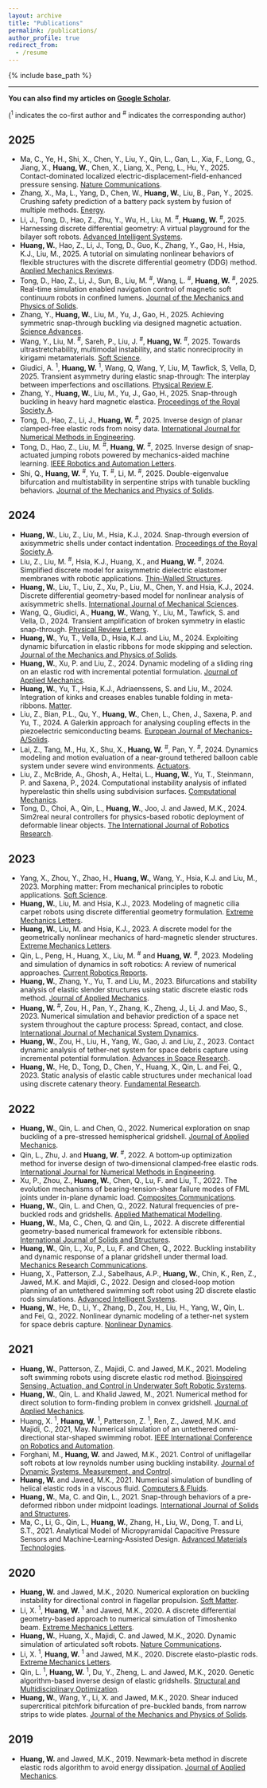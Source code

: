 ```yaml
---
layout: archive
title: "Publications"
permalink: /publications/
author_profile: true
redirect_from:
  - /resume
---
```


{% include base_path %}

---

**You can also find my articles on [Google Scholar](https://scholar.google.com/citations?user=KbEBKIMAAAAJ&hl=ena).**


(<sup>1</sup> indicates the co-first author and <sup>#</sup> indicates the corresponding author)

2025
--
* Ma, C., Ye, H., Shi, X., Chen, Y., Liu, Y., Qin, L., Gan, L., Xia, F., Long, G., Jiang, X., **Huang, W.**, Chen, X., Liang, X., Peng, L., Hu, Y., 2025. Contact-dominated localized electric-displacement-field-enhanced pressure sensing. [Nature Communications](https://www.nature.com/articles/s41467-025-63018-9).
* Zhang, X., Ma, L., Yang, D., Chen, W., **Huang, W.**, Liu, B., Pan, Y., 2025. Crushing safety prediction of a battery pack system by fusion of multiple methods. [Energy](https://doi.org/10.1016/j.energy.2025.137969).
* Li, J., Tong, D., Hao, Z., Zhu, Y., Wu, H., Liu, M. <sup>#</sup>, **Huang, W.** <sup>#</sup>, 2025. Harnessing discrete differential geometry: A virtual playground for the bilayer soft robots. [Advanced Intelligent Systems](https://doi.org/10.1002/aisy.202500141).
* **Huang, W.**, Hao, Z., Li, J., Tong, D., Guo, K., Zhang, Y., Gao, H., Hsia, K.J., Liu, M., 2025. A tutorial on simulating nonlinear behaviors of flexible structures with the discrete differential geometry (DDG) method. [Applied Mechanics Reviews](https://doi.org/10.1115/1.4069025).
* Tong, D., Hao, Z., Li, J., Sun, B., Liu, M. <sup>#</sup>, Wang, L. <sup>#</sup>, **Huang, W.** <sup>#</sup>, 2025. Real-time simulation enabled navigation control of magnetic soft continuum robots in confined lumens. [Journal of the Mechanics and Physics of Solids](https://www.sciencedirect.com/science/article/pii/S0022509625001747).
* Zhang, Y., **Huang, W.**, Liu, M., Yu, J., Gao, H., 2025. Achieving symmetric snap-through buckling via designed magnetic actuation. [Science Advances](https://www.science.org/doi/10.1126/sciadv.adw1259).
* Wang, Y., Liu, M. <sup>#</sup>, Sareh, P., Liu, J. <sup>#</sup>, **Huang, W.** <sup>#</sup>, 2025. Towards ultrastretchability, multimodal instability, and static nonreciprocity in kirigami metamaterials. [
Soft Science](https://www.oaepublish.com/articles/ss.2024.73).
* Giudici, A. <sup>1</sup>, **Huang, W.** <sup>1</sup>, Wang, Q, Wang, Y, Liu, M, Tawfick, S, Vella, D, 2025. Transient asymmetry during elastic snap-through: The interplay between imperfections and oscillations. [Physical Review E](https://journals.aps.org/pre/abstract/10.1103/PhysRevE.111.045503).
* Zhang, Y., **Huang, W.**, Liu, M., Yu, J., Gao, H., 2025. Snap-through buckling in heavy hard magnetic elastica. [Proceedings of the Royal Society A](https://royalsocietypublishing.org/doi/10.1098/rspa.2025.0008).
* Tong, D., Hao, Z., Li, J., **Huang, W.** <sup>#</sup>, 2025. Inverse design of planar clamped-free elastic rods from noisy data. [International Journal for Numerical Methods in Engineering](https://onlinelibrary.wiley.com/doi/full/10.1002/nme.70018).
* Tong, D., Hao, Z., Liu, M. <sup>#</sup>, **Huang, W.** <sup>#</sup>, 2025. Inverse design of snap-actuated jumping robots powered by mechanics-aided machine learning. [IEEE Robotics and Automation Letters](https://doi.org/10.1109/LRA.2024.3523218).
* Shi, Q., **Huang, W.** <sup>#</sup>, Yu, T. <sup>#</sup>, Li, M. <sup>#</sup>, 2025. Double-eigenvalue bifurcation and multistability in serpentine strips with tunable buckling behaviors. [Journal of the Mechanics and Physics of Solids](https://doi.org/10.1016/j.jmps.2024.105922).

2024
---

* **Huang, W.**, Liu, Z., Liu, M., Hsia, K.J., 2024. Snap-through eversion of axisymmetric shells under contact indentation. [Proceedings of the Royal Society A](https://doi.org/10.1098/rspa.2024.0303).
* Liu, Z., Liu, M. <sup>#</sup>, Hsia, K.J., Huang, X., and **Huang, W.** <sup>#</sup>, 2024. Simplified discrete model for axisymmetric dielectric elastomer membranes with robotic applications. [Thin-Walled Structures](https://doi.org/10.1016/j.tws.2024.112502).
* **Huang, W.**, Liu, T., Liu, Z., Xu, P., Liu, M., Chen, Y. and Hsia, K.J., 2024. Discrete differential geometry-based model for nonlinear analysis of axisymmetric shells. [International Journal of Mechanical Sciences](https://doi.org/10.1016/j.ijmecsci.2024.109742).
* Wang, Q., Giudici, A., **Huang, W.**, Wang, Y., Liu, M., Tawfick, S. and Vella, D., 2024. Transient amplification of broken symmetry in elastic snap-through. [Physical Review Letters](https://journals.aps.org/prl/abstract/10.1103/PhysRevLett.132.267201).
* **Huang, W.**, Yu, T., Vella, D., Hsia, K.J. and Liu, M., 2024. Exploiting dynamic bifurcation in elastic ribbons for mode skipping and selection. [Journal of the Mechanics and Physics of Solids](https://doi.org/10.1016/j.jmps.2024.105721).
* **Huang, W.**, Xu, P. and Liu, Z., 2024. Dynamic modeling of a sliding ring on an elastic rod with incremental potential formulation. [Journal of Applied Mechanics](https://doi.org/10.1115/1.4065625).
* **Huang, W.**, Yu, T., Hsia, K.J., Adriaenssens, S. and Liu, M., 2024. Integration of kinks and creases enables tunable folding in meta-ribbons. [Matter](https://www.cell.com/matter/fulltext/S2590-2385(24)00204-2).
* Liu, Z., Bian, P.L., Qu, Y., **Huang, W.**, Chen, L., Chen, J., Saxena, P. and Yu, T., 2024. A Galerkin approach for analysing coupling effects in the piezoelectric semiconducting beams. [European Journal of Mechanics-A/Solids](https://doi.org/10.1016/j.euromechsol.2023.105145).
* Lai, Z., Tang, M., Hu, X., Shu, X., **Huang, W.** <sup>#</sup>, Pan, Y. <sup>#</sup>, 2024. Dynamics modeling and motion evaluation of a near-ground tethered balloon cable system under severe wind environments. [Actuators](https://www.mdpi.com/2076-0825/13/10/402).
* Liu, Z., McBride, A., Ghosh, A., Heltai, L., **Huang, W.**, Yu, T., Steinmann, P. and Saxena, P., 2024. Computational instability analysis of inflated hyperelastic thin shells using subdivision surfaces. [Computational Mechanics](https://link.springer.com/article/10.1007/s00466-023-02366-z).
* Tong, D., Choi, A., Qin, L., **Huang, W.**, Joo, J. and Jawed, M.K., 2024. Sim2real neural controllers for physics-based robotic deployment of deformable linear objects. [The International Journal of Robotics Research](https://doi.org/10.1177/02783649231214553).

2023
---
* Yang, X., Zhou, Y., Zhao, H., **Huang, W.**, Wang, Y., Hsia, K.J. and Liu, M., 2023. Morphing matter: From mechanical principles to robotic applications. [Soft Science](https://www.oaepublish.com/articles/ss.2023.42).
* **Huang, W.**, Liu, M. and Hsia, K.J., 2023. Modeling of magnetic cilia carpet robots using discrete differential geometry formulation. [Extreme Mechanics Letters](https://doi.org/10.1016/j.eml.2023.101967).
* **Huang, W.**, Liu, M. and Hsia, K.J., 2023. A discrete model for the geometrically nonlinear mechanics of hard-magnetic slender structures. [Extreme Mechanics Letters](https://doi.org/10.1016/j.eml.2023.101977).
* Qin, L., Peng, H., Huang, X., Liu, M. <sup>#</sup> and **Huang, W.** <sup>#</sup>, 2023. Modeling and simulation of dynamics in soft robotics: A review of numerical approaches. [Current Robotics Reports](https://link.springer.com/article/10.1007/s43154-023-00105-z).
* **Huang, W.**, Zhang, Y., Yu, T. and Liu, M., 2023. Bifurcations and stability analysis of elastic slender structures using static discrete elastic rods method. [Journal of Applied Mechanics](https://doi.org/10.1115/1.4062533).
* **Huang, W.** <sup>#</sup>, Zou, H., Pan, Y., Zhang, K., Zheng, J., Li, J. and Mao, S., 2023. Numerical simulation and behavior prediction of a space net system throughout the capture process: Spread, contact, and close. [International Journal of Mechanical System Dynamics](https://doi.org/10.1002/msd2.12084).
* **Huang, W.**, Zou, H., Liu, H., Yang, W., Gao, J. and Liu, Z., 2023. Contact dynamic analysis of tether-net system for space debris capture using incremental potential formulation. [Advances in Space Research](https://doi.org/10.1016/j.asr.2023.05.054).
* **Huang, W.**, He, D., Tong, D., Chen, Y., Huang, X., Qin, L. and Fei, Q., 2023. Static analysis of elastic cable structures under mechanical load using discrete catenary theory. [Fundamental Research](https://doi.org/10.1016/j.fmre.2022.03.011).


2022
---
* **Huang, W.**, Qin, L. and Chen, Q., 2022. Numerical exploration on snap buckling of a pre-stressed hemispherical gridshell. [Journal of Applied Mechanics](https://doi.org/10.1115/1.4052289).
* Qin, L., Zhu, J. and **Huang, W.** <sup>#</sup>, 2022. A bottom‐up optimization method for inverse design of two‐dimensional clamped‐free elastic rods. [International Journal for Numerical Methods in Engineering](https://doi.org/10.1002/nme.6950).
* Xu, P., Zhou, Z., **Huang, W.**, Chen, Q., Lu, F. and Liu, T., 2022. The evolution mechanisms of bearing-tension-shear failure modes of FML joints under in-plane dynamic load. [Composites Communications](https://doi.org/10.1016/j.coco.2022.101174).
* **Huang, W.**, Qin, L. and Chen, Q., 2022. Natural frequencies of pre-buckled rods and gridshells. [Applied Mathematical Modelling](https://doi.org/10.1016/j.apm.2022.03.011).
* **Huang, W.**, Ma, C., Chen, Q. and Qin, L., 2022. A discrete differential geometry-based numerical framework for extensible ribbons. [International Journal of Solids and Structures](https://doi.org/10.1016/j.ijsolstr.2022.111619).
* **Huang, W.**, Qin, L., Xu, P., Lu, F. and Chen, Q., 2022. Buckling instability and dynamic response of a planar gridshell under thermal load. [Mechanics Research Communications](https://doi.org/10.1016/j.mechrescom.2022.103977).
* Huang, X., Patterson, Z.J., Sabelhaus, A.P., **Huang, W.**, Chin, K., Ren, Z., Jawed, M.K. and Majidi, C., 2022. Design and closed‐loop motion planning of an untethered swimming soft robot using 2D discrete elastic rods simulations. [Advanced Intelligent Systems](https://doi.org/10.1002/aisy.202200163).
* **Huang, W.**, He, D., Li, Y., Zhang, D., Zou, H., Liu, H., Yang, W., Qin, L. and Fei, Q., 2022. Nonlinear dynamic modeling of a tether-net system for space debris capture. [Nonlinear Dynamics](https://link.springer.com/article/10.1007/s11071-022-07718-7).

2021
---
* **Huang, W.**, Patterson, Z., Majidi, C. and Jawed, M.K., 2021. Modeling soft swimming robots using discrete elastic rod method. [Bioinspired Sensing, Actuation, and Control in Underwater Soft Robotic Systems](https://link.springer.com/chapter/10.1007/978-3-030-50476-2_13).
* **Huang, W.**, Qin, L. and Khalid Jawed, M., 2021. Numerical method for direct solution to form-finding problem in convex gridshell. [Journal of Applied Mechanics](https://doi.org/10.1115/1.4048849).
* Huang, X. <sup>1</sup>, **Huang, W.** <sup>1</sup>, Patterson, Z. <sup>1</sup>, Ren, Z., Jawed, M.K. and Majidi, C., 2021, May. Numerical simulation of an untethered omni-directional star-shaped swimming robot. [IEEE International Conference on Robotics and Automation](https://ieeexplore.ieee.org/abstract/document/9561301).
* Forghani, M., **Huang, W.** and Jawed, M.K., 2021. Control of uniflagellar soft robots at low reynolds number using buckling instability. [Journal of Dynamic Systems, Measurement, and Control](https://doi.org/10.1115/1.4049548).
* **Huang, W.** and Jawed, M.K., 2021. Numerical simulation of bundling of helical elastic rods in a viscous fluid. [Computers & Fluids](https://doi.org/10.1016/j.compfluid.2021.105038).
* **Huang, W.**, Ma, C. and Qin, L., 2021. Snap-through behaviors of a pre-deformed ribbon under midpoint loadings. [International Journal of Solids and Structures](https://doi.org/10.1016/j.ijsolstr.2021.111184).
* Ma, C., Li, G., Qin, L., **Huang, W.**, Zhang, H., Liu, W., Dong, T. and Li, S.T., 2021. Analytical Model of Micropyramidal Capacitive Pressure Sensors and Machine‐Learning‐Assisted Design. [Advanced Materials Technologies](https://doi.org/10.1002/admt.202100634).


2020
---
* **Huang, W.** and Jawed, M.K., 2020. Numerical exploration on buckling instability for directional control in flagellar propulsion. [Soft Matter](https://pubs.rsc.org/en/content/articlelanding/2019/sm/c9sm01843c).
* Li, X. <sup>1</sup>, **Huang, W.** <sup>1</sup> and Jawed, M.K., 2020. A discrete differential geometry-based approach to numerical simulation of Timoshenko beam. [Extreme Mechanics Letters](https://doi.org/10.1016/j.eml.2019.100622).
* **Huang, W.**, Huang, X., Majidi, C. and Jawed, M.K., 2020. Dynamic simulation of articulated soft robots. [Nature Communications](https://www.nature.com/articles/s41467-020-15651-9).
* Li, X. <sup>1</sup>, **Huang, W.** <sup>1</sup> and Jawed, M.K., 2020. Discrete elasto-plastic rods. [Extreme Mechanics Letters](https://doi.org/10.1016/j.eml.2020.100767).
* Qin, L. <sup>1</sup>, **Huang, W.** <sup>1</sup>, Du, Y., Zheng, L. and Jawed, M.K., 2020. Genetic algorithm-based inverse design of elastic gridshells. [Structural and Multidisciplinary Optimization](https://link.springer.com/article/10.1007/s00158-020-02639-8).
* **Huang, W.**, Wang, Y., Li, X. and Jawed, M.K., 2020. Shear induced supercritical pitchfork bifurcation of pre-buckled bands, from narrow strips to wide plates. [Journal of the Mechanics and Physics of Solids](https://doi.org/10.1016/j.jmps.2020.104168).

2019
---
* **Huang, W.** and Jawed, M.K., 2019. Newmark-beta method in discrete elastic rods algorithm to avoid energy dissipation. [Journal of Applied Mechanics](https://doi.org/10.1115/1.4043793).
